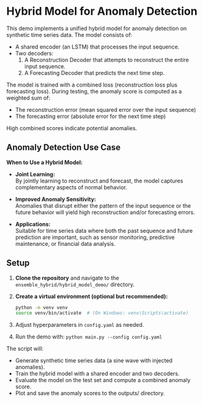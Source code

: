 # Hybrid Model for Anomaly Detection

This demo implements a unified hybrid model for anomaly detection on synthetic time series data. The model consists of:
- A shared encoder (an LSTM) that processes the input sequence.
- Two decoders:
  1. A Reconstruction Decoder that attempts to reconstruct the entire input sequence.
  2. A Forecasting Decoder that predicts the next time step.

The model is trained with a combined loss (reconstruction loss plus forecasting loss). During testing, the anomaly score is computed as a weighted sum of:
- The reconstruction error (mean squared error over the input sequence)
- The forecasting error (absolute error for the next time step)

High combined scores indicate potential anomalies.

## Anomaly Detection Use Case

**When to Use a Hybrid Model:**

- **Joint Learning:**  
  By jointly learning to reconstruct and forecast, the model captures complementary aspects of normal behavior.
  
- **Improved Anomaly Sensitivity:**  
  Anomalies that disrupt either the pattern of the input sequence or the future behavior will yield high reconstruction and/or forecasting errors.

- **Applications:**  
  Suitable for time series data where both the past sequence and future prediction are important, such as sensor monitoring, predictive maintenance, or financial data analysis.

## Setup

1. **Clone the repository** and navigate to the `ensemble_hybrid/hybrid_model_demo/` directory.
2. **Create a virtual environment (optional but recommended):**

   ```bash
   python -m venv venv
   source venv/bin/activate  # (On Windows: venv\Scripts\activate)

3. Adjust hyperparameters in `config.yaml` as needed.

4. Run the demo with: `python main.py --config config.yaml`

The script will:

* Generate synthetic time series data (a sine wave with injected anomalies).
* Train the hybrid model with a shared encoder and two decoders.
* Evaluate the model on the test set and compute a combined anomaly score.
* Plot and save the anomaly scores to the outputs/ directory.
